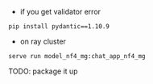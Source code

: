 - if you get validator error
```
pip install pydantic==1.10.9
```

- on ray cluster
```
serve run model_nf4_mg:chat_app_nf4_mg
```

TODO: package it up